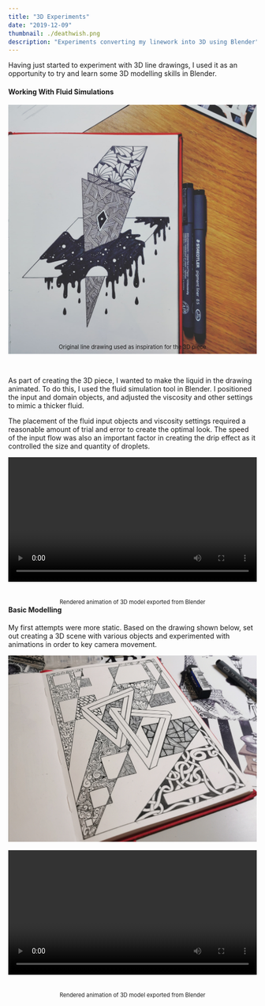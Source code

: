 ```yaml
---
title: "3D Experiments"
date: "2019-12-09"
thumbnail: ./deathwish.png
description: "Experiments converting my linework into 3D using Blender"
---
```


Having just started to experiment with 3D line drawings, I used it as an opportunity to try and learn some 3D modelling skills in Blender.

#### Working With Fluid Simulations

![deathwish_drawing.jpg](./deathwish_drawing.jpg)

<p align="center" style="font-size: 0.8em; position: relative; top: -4vw;">Original line drawing used as inspiration for the 3D piece</p>

As part of creating the 3D piece, I wanted to make the liquid in the drawing animated. To do this, I used the fluid simulation tool in Blender. I positioned the input and domain objects, and adjusted the viscosity and other settings to mimic a thicker fluid.

The placement of the fluid input objects and viscosity settings required a reasonable amount of trial and error to create the optimal look. The speed of the input flow was also an important factor in creating the drip effect as it controlled the size and quantity of droplets.

<video autoplay controls loop style="width: 100%">
<source src="./deathwish.mp4" type="video/mp4" />
</video>

<p align="center" style="font-size: 0.8em; position: relative; top: 2vw; bottom: 2vw">Rendered animation of 3D model exported from Blender</p>

#### Basic Modelling

My first attempts were more static. Based on the drawing shown below, set out creating a 3D scene with various objects and experimented with animations in order to key camera movement.

![deathwish_drawing.jpg](./illusion.jpg)

<video autoplay controls loop style="width: 100%">
<source src="./triangles.mp4" type="video/mp4" />
</video>

<p align="center" style="font-size: 0.8em; position: relative; top: 2vw;">Rendered animation of 3D model exported from Blender</p>
